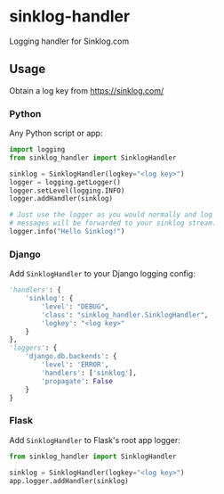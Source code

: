 # sinklog-handler
Logging handler for Sinklog.com

## Usage
Obtain a log key from https://sinklog.com/

### Python
Any Python script or app:

```python
import logging
from sinklog_handler import SinklogHandler

sinklog = SinklogHandler(logkey="<log key>")
logger = logging.getLogger()
logger.setLevel(logging.INFO)
logger.addHandler(sinklog)

# Just use the logger as you would normally and log
# messages will be forwarded to your sinklog stream.
logger.info("Hello Sinklog!")
```

### Django
Add `SinklogHandler` to your Django logging config:

```python
'handlers': {
    'sinklog': {
        'level': "DEBUG",
        'class': "sinklog_handler.SinklogHandler",
        'logkey': "<log key>"
    }
},
'loggers': {
    'django.db.backends': {
        'level': 'ERROR',
        'handlers': ['sinklog'],
        'propagate': False
    }
}
```

### Flask
Add `SinklogHandler` to Flask's root app logger:

```python
from sinklog_handler import SinklogHandler

sinklog = SinklogHandler(logkey="<log key>")
app.logger.addHandler(sinklog)
```